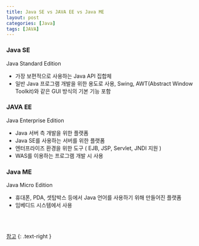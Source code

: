 ```yaml
---
title: Java SE vs JAVA EE vs Java ME
layout: post
categories: [Java]
tags: [JAVA]
---
```


### Java SE
Java Standard Edition
* 가장 보편적으로 사용하는 Java API 집합체
* 일반 Java 프로그램 개발을 위한 용도로 사용, Swing, AWT(Abstract Window Toolkit)와 같은 GUI 방식의 기본 기능 포함

### JAVA EE
Java Enterprise Edition
* Java 서버 측 개발을 위한 플랫폼
* Java SE를 사용하는 서버를 위한 플랫폼
* 엔터프라이즈 환경을 위한 도구 ( EJB, JSP, Servlet, JNDI 지원 )
* WAS를 이용하는 프로그램 개발 시 사용

### Java ME
Java Micro Edition
* 휴대폰, PDA, 셋탑박스 등에서 Java 언어를 사용하기 위해 만들어진 플랫폼
* 임베디드 시스템에서 사용

<br>
<br>

[참고](https://animal-park.tistory.com/97)
{: .text-right }
